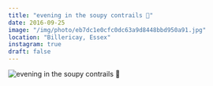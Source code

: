 ```yaml
---
title: "evening in the soupy contrails 🍵"
date: 2016-09-25
image: "/img/photo/eb7dc1e0cfc0dc63a9d8448bbd950a91.jpg"
location: "Billericay, Essex"
instagram: true
draft: false
---
```


![evening in the soupy contrails 🍵](/img/photo/eb7dc1e0cfc0dc63a9d8448bbd950a91.jpg)
